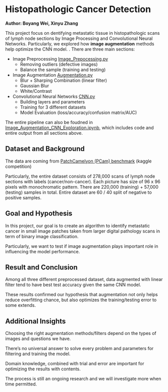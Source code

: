 # Histopathologic Cancer Detection

**Author: Boyang Wei, Xinyu Zhang**

This project focus on dentifying metastatic tissue in histopathologic scans of lymph node sections by Image Processing and Convolutional Neural Networks. Particularly, we explored how **image augmentation** methods help optimize the CNN model. 
. 
There are three main sections:

* Image Preprocessing [Image_Prepocessing.py](Image_Prepocessing.py)
	* Removing outliers (defective images)
	* Balance the sample (training and testing)
* Image Augmentation [Augmentation.py](Augmentation.py)
	* Blur + Sharping Combination (linear filter)
	* Gaussian Blur 
	* White/Contrast
* Convolutional Neural Networks [CNN.py](CNN.py)
	* Building layers and parameters
	* Training for 3 different datasets 
	* Model Evaluation (loss/accuracy/confusion matrix/AUC)

The entire pipeline can also be foudned in [Image_Augmentation_CNN_Exploration.ipynb](Image_Augmentation_CNN_Exploration.ipynb), which includes code and entire output from all sections above.

## Dataset and Background

The data are coming from [PatchCamelyon (PCam) benchmark](https://www.kaggle.com/c/histopathologic-cancer-detection/data) (kaggle competition)

Particularly, the entire dataset consists of 278,000 scans of lymph node sections with labels (cancer/non-cancer).
Each picture has size of 96 x 96 pixels with monochromatic pattern. There are 220,000 (training) + 57,000 (testing) samples in total.
Entire dataset are 60 / 40 split of negative to positive samples.


## Goal and Hypothesis

In this project, our goal is to create an algorithm to identify metastatic cancer in small image patches taken from larger digital 
pathology scans in term of binary image classification.

Particularly, we want to test if image augmentation plays important role in influencing the model performance.

## Result and Conclusion

Among all three different preprocessed dataset,  data augmented with linear filter tend to have best test accuracy given the same CNN model.

These results confirmed our hypothesis that augmentation not only helps reduce overfitting chance, but also optimizes the training/testing error to some extends. 

## Additional Insights

Choosing the right augmentation methods/filters depend on the types of images and questions we have. 

There’s no universal answer to solve every problem and parameters for filtering and training the model. 

Domain knowledge, combined with trial and error are important for optimizing the results with contents. 

The process is still an ongoing research and we will investigate more when time permitted.





